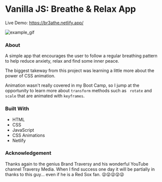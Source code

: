 # Vanilla JS: Breathe & Relax App

Live Demo:
https://br3athe.netlify.app/

![example_gif](./example.gif)


### About

A simple app that encourages the user to follow a regular breathing pattern to help reduce anxiety, relax and find some inner peace.  

The biggest takeway from this project was learning a little more about the power of CSS animation.

Animation wasn't really covered in my Boot Camp, so I jump at the opportunity to learn more about ```transform``` methods such as ``` rotate``` and ```scale``` that are animated with ```keyframes```.

### Built With

* HTML
* CSS
* JavaScript
* CSS Animations
* Netlify

### Acknowledgement

Thanks again to the genius Brand Traversy and his wonderful YouTube channel Traversy Media.  When I find success one day it will be partially in thanks to this guy... even if he is a Red Sox fan. 
😜😜😜😜😜